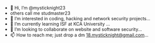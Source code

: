 - 👋 Hi, I’m @mysticknight23
- others call me studmaster23
- 👀 I’m interested in coding, hacking and network security projects...
- 🌱 I’m currently learning ISF at KCA University ...
- 💞️ I’m looking to collaborate on website and software security...
- 📫 How to reach me; just drop a dm 18.mysticknight@gmail.com...

<!---
mysticknight23/mysticknight23 is a ✨ special ✨️ repository ...---!>
